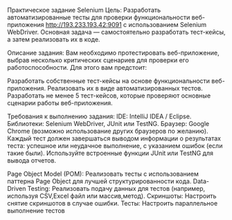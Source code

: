 Практическое задание Selenium
Цель:
Разработать автоматизированные тесты для проверки функциональности веб-приложения http://193.233.193.42:9091 с использованием Selenium WebDriver. Основная задача — самостоятельно разработать тест-кейсы, а затем реализовать их в коде.

Описание задания:
Вам необходимо протестировать веб-приложение, выбрав несколько критических сценариев для проверки его работоспособности. Для этого вам предстоит:

Разработать собственные тест-кейсы на основе функциональности веб-приложения.
Реализовать их в виде автоматизированных тестов.
Разработать не менее 5 тест-кейсов, которые проверяют основные сценарии работы веб-приложения.

Требования к выполнению задания:
IDE: IntelliJ IDEA / Eclipse. Библиотеки: Selenium WebDriver, JUnit или TestNG. Браузер: Google Chrome (возможно использование других браузеров по желанию).
Каждый тест должен завершаться выводом информации о результатах теста: успешное или неудачное выполнение, с указанием ошибок (если такие были). Используйте встроенные функции JUnit или TestNG для вывода отчетов.

Page Object Model (POM): Реализовать тесты с использованием паттерна Page Object для лучшей структурированности кода.
Data-Driven Testing: Реализовать подачу данных для тестов (например, используя CSV,Excel файл или массив,метод).
Скриншоты: Настроить снятие скриншотов в случае ошибки.
Тесты: Настроить параллельное выполнение тестов
